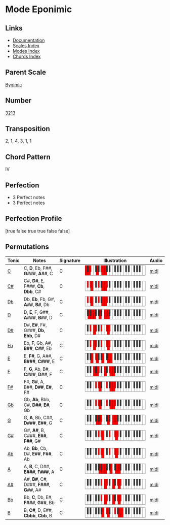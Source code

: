 # Mode Eponimic

## Links

- [Documentation](README.md)
- [Scales Index](Scales.md)
- [Modes Index](Modes.md)
- [Chords Index](Chords.md)

## Parent Scale

[Bygimic](ScaleBygimic.md)

## Number

[3213](https://ianring.com/musictheory/scales/3213)

## Transposition

2, 1, 4, 3, 1, 1

## Chord Pattern

IV

## Perfection

- 3 Perfect notes
- 3 Perfect notes

## Perfection Profile

[true false true true false false]

## Permutations

| Tonic | Notes | Signature | Illustration | Audio |
|-------|-------|-----------|--------------|-------|
| [C](ModeCNaturalEponimic.md) | C, **D**, Eb, F##, **G###**, **A##**, C | C | ![CNaturalEponimic](ModeCNaturalEponimic.png) | [midi](https://github.com/edipermadi/music/blob/main/docs/ModeCNaturalEponimic.mid?raw=true) |
| [C#](ModeCSharpEponimic.md) | C#, **D#**, E, F###, **Cb**, **Dbb**, C# | C | ![CSharpEponimic](ModeCSharpEponimic.png) | [midi](https://github.com/edipermadi/music/blob/main/docs/ModeCSharpEponimic.mid?raw=true) |
| [Db](ModeDFlatEponimic.md) | Db, **Eb**, Fb, G#, **A##**, **B#**, Db | C | ![DFlatEponimic](ModeDFlatEponimic.png) | [midi](https://github.com/edipermadi/music/blob/main/docs/ModeDFlatEponimic.mid?raw=true) |
| [D](ModeDNaturalEponimic.md) | D, **E**, F, G##, **A###**, **B##**, D | C | ![DNaturalEponimic](ModeDNaturalEponimic.png) | [midi](https://github.com/edipermadi/music/blob/main/docs/ModeDNaturalEponimic.mid?raw=true) |
| [D#](ModeDSharpEponimic.md) | D#, **E#**, F#, G###, **Db**, **Ebb**, D# | C | ![DSharpEponimic](ModeDSharpEponimic.png) | [midi](https://github.com/edipermadi/music/blob/main/docs/ModeDSharpEponimic.mid?raw=true) |
| [Eb](ModeEFlatEponimic.md) | Eb, **F**, Gb, A#, **B##**, **C##**, Eb | C | ![EFlatEponimic](ModeEFlatEponimic.png) | [midi](https://github.com/edipermadi/music/blob/main/docs/ModeEFlatEponimic.mid?raw=true) |
| [E](ModeENaturalEponimic.md) | E, **F#**, G, A##, **B###**, **C###**, E | C | ![ENaturalEponimic](ModeENaturalEponimic.png) | [midi](https://github.com/edipermadi/music/blob/main/docs/ModeENaturalEponimic.mid?raw=true) |
| [F](ModeFNaturalEponimic.md) | F, **G**, Ab, B#, **C###**, **D##**, F | C | ![FNaturalEponimic](ModeFNaturalEponimic.png) | [midi](https://github.com/edipermadi/music/blob/main/docs/ModeFNaturalEponimic.mid?raw=true) |
| [F#](ModeFSharpEponimic.md) | F#, **G#**, A, B##, **D##**, **E#**, F# | C | ![FSharpEponimic](ModeFSharpEponimic.png) | [midi](https://github.com/edipermadi/music/blob/main/docs/ModeFSharpEponimic.mid?raw=true) |
| [Gb](ModeGFlatEponimic.md) | Gb, **Ab**, Bbb, C#, **D##**, **E#**, Gb | C | ![GFlatEponimic](ModeGFlatEponimic.png) | [midi](https://github.com/edipermadi/music/blob/main/docs/ModeGFlatEponimic.mid?raw=true) |
| [G](ModeGNaturalEponimic.md) | G, **A**, Bb, C##, **D###**, **E##**, G | C | ![GNaturalEponimic](ModeGNaturalEponimic.png) | [midi](https://github.com/edipermadi/music/blob/main/docs/ModeGNaturalEponimic.mid?raw=true) |
| [G#](ModeGSharpEponimic.md) | G#, **A#**, B, C###, **E##**, **F##**, G# | C | ![GSharpEponimic](ModeGSharpEponimic.png) | [midi](https://github.com/edipermadi/music/blob/main/docs/ModeGSharpEponimic.mid?raw=true) |
| [Ab](ModeAFlatEponimic.md) | Ab, **Bb**, Cb, D#, **E##**, **F##**, Ab | C | ![AFlatEponimic](ModeAFlatEponimic.png) | [midi](https://github.com/edipermadi/music/blob/main/docs/ModeAFlatEponimic.mid?raw=true) |
| [A](ModeANaturalEponimic.md) | A, **B**, C, D##, **E###**, **F###**, A | C | ![ANaturalEponimic](ModeANaturalEponimic.png) | [midi](https://github.com/edipermadi/music/blob/main/docs/ModeANaturalEponimic.mid?raw=true) |
| [A#](ModeASharpEponimic.md) | A#, **B#**, C#, D###, **F###**, **G##**, A# | C | ![ASharpEponimic](ModeASharpEponimic.png) | [midi](https://github.com/edipermadi/music/blob/main/docs/ModeASharpEponimic.mid?raw=true) |
| [Bb](ModeBFlatEponimic.md) | Bb, **C**, Db, E#, **F###**, **G##**, Bb | C | ![BFlatEponimic](ModeBFlatEponimic.png) | [midi](https://github.com/edipermadi/music/blob/main/docs/ModeBFlatEponimic.mid?raw=true) |
| [B](ModeBNaturalEponimic.md) | B, **C#**, D, E##, **Cbbb**, **Cbb**, B | C | ![BNaturalEponimic](ModeBNaturalEponimic.png) | [midi](https://github.com/edipermadi/music/blob/main/docs/ModeBNaturalEponimic.mid?raw=true) |
